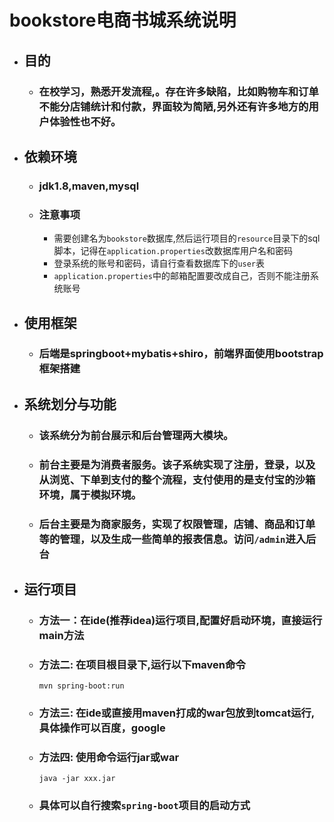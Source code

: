 # bookstore电商书城系统说明
- ## 目的
  - ### 在校学习，熟悉开发流程,。存在许多缺陷，比如购物车和订单不能分店铺统计和付款，界面较为简陋,另外还有许多地方的用户体验性也不好。
- ## 依赖环境
  - ### jdk1.8,maven,mysql
  - ### 注意事项
    - 需要创建名为`bookstore`数据库,然后运行项目的`resource`目录下的sql脚本，记得在`application.properties`改数据库用户名和密码
    - 登录系统的账号和密码，请自行查看数据库下的`user`表
    - `application.properties`中的邮箱配置要改成自己，否则不能注册系统账号
- ## 使用框架
  - ### 后端是springboot+mybatis+shiro，前端界面使用bootstrap框架搭建  
- ## 系统划分与功能
  - ### 该系统分为前台展示和后台管理两大模块。  
  - ### 前台主要是为消费者服务。该子系统实现了注册，登录，以及从浏览、下单到支付的整个流程，支付使用的是支付宝的沙箱环境，属于模拟环境。  
  - ### 后台主要是为商家服务，实现了权限管理，店铺、商品和订单等的管理，以及生成一些简单的报表信息。访问`/admin`进入后台  
- ## 运行项目
  - ### 方法一：在ide(推荐idea)运行项目,配置好启动环境，直接运行main方法
  - ### 方法二: 在项目根目录下,运行以下maven命令  
    ```mvn spring-boot:run```
  - ### 方法三: 在ide或直接用maven打成的war包放到tomcat运行,具体操作可以百度，google
  - ### 方法四: 使用命令运行jar或war  
    ```java -jar xxx.jar```
  - ### 具体可以自行搜索`spring-boot`项目的启动方式
